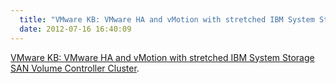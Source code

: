 ```yaml
---
  title: "VMware KB: VMware HA and vMotion with stretched IBM System Storage SAN Volume Controller Cluster"
  date: 2012-07-16 16:40:09
---
```


[VMware KB: VMware HA and vMotion with stretched IBM System Storage SAN Volume Controller Cluster](http://kb.vmware.com/selfservice/microsites/search.do?language=en_US&cmd=displayKC&externalId=2000948).
